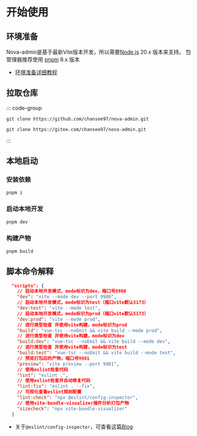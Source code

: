 # 开始使用

## 环境准备

Nova-admin是基于最新Vite版本开发，所以需要[Node.js](https://nodejs.org/en/) 20.x 版本来支持。
包管理器推荐使用 [pnpm](https://pnpm.io/) 8.x 版本

- [环境准备详细教程](/zh/dev/nodejs)

## 拉取仓库

::: code-group

```shell [GitHub]
git clone https://github.com/chansee97/nova-admin.git

```

```shell [Gitee]
git clone https://gitee.com/chansee97/nova-admin.git

```

:::

## 本地启动

### 安装依赖

```bash
pnpm i
```

### 启动本地开发

```bash
pnpm dev
```

### 构建产物

```bash
pnpm build
```

## 脚本命令解释

```json
  "scripts": {
    // 启动本地开发模式，mode标识为dev，端口号9980
    "dev": "vite --mode dev --port 9980",
    // 启动本地开发模式，mode标识为test（端口vite默认5173）
    "dev:test": "vite --mode test",
    // 启动本地开发模式，mode标识为prod（端口vite默认5173）
    "dev:prod": "vite --mode prod",
    // 进行类型检查 并使用vite构建，mode标识为prod
    "build": "vue-tsc --noEmit && vite build --mode prod",
    // 进行类型检查 并使用vite构建，mode标识为dev
    "build:dev": "vue-tsc --noEmit && vite build --mode dev",
    // 进行类型检查 并使用vite构建，mode标识为test
    "build:test": "vue-tsc --noEmit && vite build --mode test",
    // 预览打包后的产物，端口号9981
    "preview": "vite preview --port 9981",
    // 使用eslint检查代码
    "lint": "eslint .",
    // 使用eslint检查并自动修复代码
    "lint:fix": "eslint . --fix",
    // 可视化查看eslint规则配置
    "lint:check": "npx @eslint/config-inspector",
    // 使用vite-bundle-visualizer插件分析打包产物
    "sizecheck": "npx vite-bundle-visualizer"
  }
```

- 关于`@eslint/config-inspector`，可查看这篇[Blog](https://eslint.org/blog/2024/04/eslint-config-inspector/)
